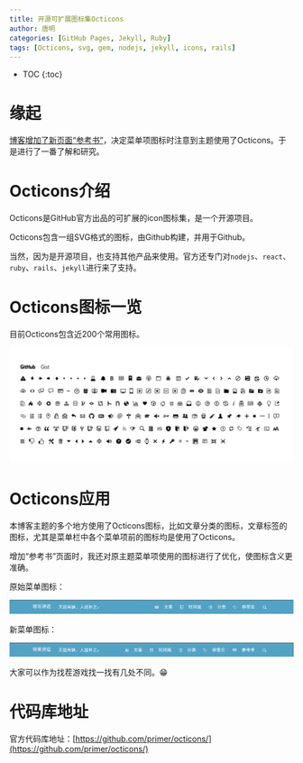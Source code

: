 ```yaml
---
title: 开源可扩展图标集Octicons
author: 唐明
categories: [GitHub Pages, Jekyll, Ruby]
tags: [Octicons, svg, gem, nodejs, jekyll, icons, rails]
---
```

* TOC
{:toc}

# 缘起

[博客增加了新页面“参考书”](//2020/02/07/blog-add-new-page)，决定菜单项图标时注意到主题使用了Octicons。于是进行了一番了解和研究。

<!--以上为摘要内容-->

# Octicons介绍

Octicons是GitHub官方出品的可扩展的icon图标集，是一个开源项目。

Octicons包含一组SVG格式的图标，由Github构建，并用于Github。

当然，因为是开源项目，也支持其他产品来使用。官方还专门对`nodejs`、`react`、`ruby`、`rails`、`jekyll`进行来了支持。

# Octicons图标一览

目前Octicons包含近200个常用图标。

![Octicons图标一览](/static/img/2020/02/08/octicons.png)

# Octicons应用

本博客主题的多个地方使用了Octicons图标，比如文章分类的图标，文章标签的图标，尤其是菜单栏中各个菜单项前的图标均是使用了Octicons。

增加“参考书”页面时，我还对原主题菜单项使用的图标进行了优化，使图标含义更准确。

原始菜单图标：

![原始菜单图标](/static/img/2020/02/08/menu_icon_old.png)

新菜单图标：

![新菜单图标](/static/img/2020/02/08/menu_icon_new.png)

大家可以作为找茬游戏找一找有几处不同。😁

# 代码库地址

官方代码库地址：[https://github.com/primer/octicons/](https://github.com/primer/octicons/)